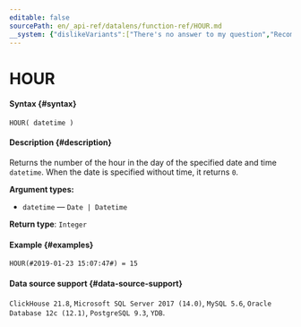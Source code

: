 ```yaml
---
editable: false
sourcePath: en/_api-ref/datalens/function-ref/HOUR.md
__system: {"dislikeVariants":["There's no answer to my question","Recommendations aren't helpful","Content does not match the title","Other"]}
---
```


# HOUR



#### Syntax {#syntax}


```
HOUR( datetime )
```

#### Description {#description}
Returns the number of the hour in the day of the specified date and time `datetime`. When the date is specified without time, it returns `0`.

**Argument types:**
- `datetime` — `Date | Datetime`


**Return type**: `Integer`

#### Example {#examples}

```
HOUR(#2019-01-23 15:07:47#) = 15
```


#### Data source support {#data-source-support}

`ClickHouse 21.8`, `Microsoft SQL Server 2017 (14.0)`, `MySQL 5.6`, `Oracle Database 12c (12.1)`, `PostgreSQL 9.3`, `YDB`.
